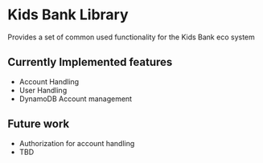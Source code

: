 # Kids Bank Library
Provides a set of common used functionality for the Kids Bank eco system

## Currently Implemented features
- Account Handling
- User Handling
- DynamoDB Account management

## Future work
- Authorization for account handling
- TBD

